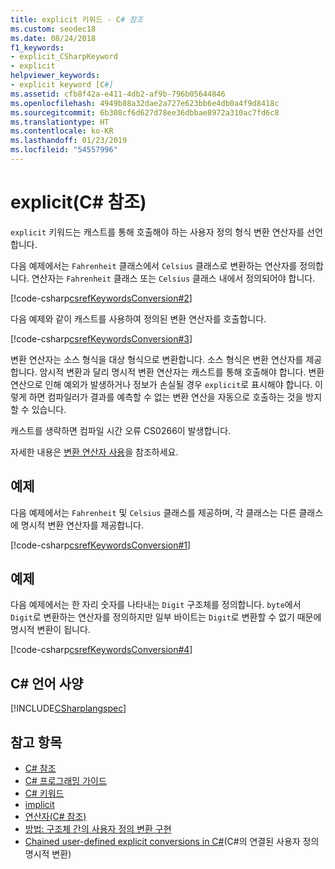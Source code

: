 ```yaml
---
title: explicit 키워드 - C# 참조
ms.custom: seodec18
ms.date: 08/24/2018
f1_keywords:
- explicit_CSharpKeyword
- explicit
helpviewer_keywords:
- explicit keyword [C#]
ms.assetid: cfb8f42a-e411-4db2-af9b-796b05644846
ms.openlocfilehash: 4949b88a32dae2a727e623bb6e4db0a4f9d8418c
ms.sourcegitcommit: 6b308cf6d627d78ee36dbbae8972a310ac7fd6c8
ms.translationtype: HT
ms.contentlocale: ko-KR
ms.lasthandoff: 01/23/2019
ms.locfileid: "54557996"
---
```

# <a name="explicit-c-reference"></a>explicit(C# 참조)

`explicit` 키워드는 캐스트를 통해 호출해야 하는 사용자 정의 형식 변환 연산자를 선언합니다.

다음 예제에서는 `Fahrenheit` 클래스에서 `Celsius` 클래스로 변환하는 연산자를 정의합니다. 연산자는 `Fahrenheit` 클래스 또는 `Celsius` 클래스 내에서 정의되어야 합니다.

[!code-csharp[csrefKeywordsConversion#2](~/samples/snippets/csharp/VS_Snippets_VBCSharp/csrefKeywordsConversion/CS/csrefKeywordsConversion.cs#2)]

다음 예제와 같이 캐스트를 사용하여 정의된 변환 연산자를 호출합니다.

[!code-csharp[csrefKeywordsConversion#3](~/samples/snippets/csharp/VS_Snippets_VBCSharp/csrefKeywordsConversion/CS/csrefKeywordsConversion.cs#3)]

변환 연산자는 소스 형식을 대상 형식으로 변환합니다. 소스 형식은 변환 연산자를 제공합니다. 암시적 변환과 달리 명시적 변환 연산자는 캐스트를 통해 호출해야 합니다. 변환 연산으로 인해 예외가 발생하거나 정보가 손실될 경우 `explicit`로 표시해야 합니다. 이렇게 하면 컴파일러가 결과를 예측할 수 없는 변환 연산을 자동으로 호출하는 것을 방지할 수 있습니다.

캐스트를 생략하면 컴파일 시간 오류 CS0266이 발생합니다.

자세한 내용은 [변환 연산자 사용](../../programming-guide/statements-expressions-operators/using-conversion-operators.md)을 참조하세요.

## <a name="example"></a>예제

다음 예제에서는 `Fahrenheit` 및 `Celsius` 클래스를 제공하며, 각 클래스는 다른 클래스에 명시적 변환 연산자를 제공합니다.

[!code-csharp[csrefKeywordsConversion#1](~/samples/snippets/csharp/VS_Snippets_VBCSharp/csrefKeywordsConversion/CS/csrefKeywordsConversion.cs#1)]

## <a name="example"></a>예제

다음 예제에서는 한 자리 숫자를 나타내는 `Digit` 구조체를 정의합니다. `byte`에서 `Digit`로 변환하는 연산자를 정의하지만 일부 바이트는 `Digit`로 변환할 수 없기 때문에 명시적 변환이 됩니다.

[!code-csharp[csrefKeywordsConversion#4](~/samples/snippets/csharp/VS_Snippets_VBCSharp/csrefKeywordsConversion/CS/csrefKeywordsConversion.cs#4)]

## <a name="c-language-specification"></a>C# 언어 사양

[!INCLUDE[CSharplangspec](~/includes/csharplangspec-md.md)]

## <a name="see-also"></a>참고 항목

- [C# 참조](../index.md)
- [C# 프로그래밍 가이드](../../programming-guide/index.md)
- [C# 키워드](index.md)
- [implicit](implicit.md)
- [연산자(C# 참조)](operator.md)
- [방법: 구조체 간의 사용자 정의 변환 구현](../../programming-guide/statements-expressions-operators/how-to-implement-user-defined-conversions-between-structs.md)
- [Chained user-defined explicit conversions in C#](https://blogs.msdn.microsoft.com/ericlippert/2007/04/16/chained-user-defined-explicit-conversions-in-c/)(C#의 연결된 사용자 정의 명시적 변환)
